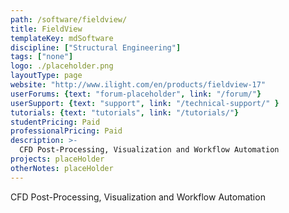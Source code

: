 ```yaml
---
path: /software/fieldview/
title: FieldView
templateKey: mdSoftware
discipline: ["Structural Engineering"]
tags: ["none"]
logo: ./placeholder.png
layoutType: page
website: "http://www.ilight.com/en/products/fieldview-17"
userForums: {text: "forum-placeholder", link: "/forum/"}
userSupport: {text: "support", link: "/technical-support/" }
tutorials: {text: "tutorials", link: "/tutorials/"}
studentPricing: Paid
professionalPricing: Paid
description: >-
  CFD Post-Processing, Visualization and Workflow Automation
projects: placeHolder
otherNotes: placeHolder
---
```


CFD Post-Processing, Visualization and Workflow Automation

